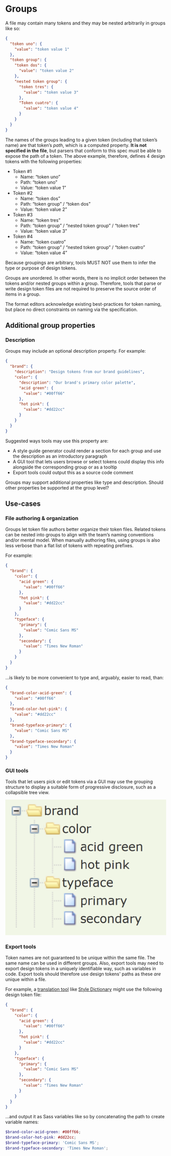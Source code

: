 # Groups

A file may contain many tokens and they may be nested arbitrarily in groups like so:

<aside class="example">

```json
{
  "token uno": {
    "value": "token value 1"
  },
  "token group": {
    "token dos": {
      "value": "token value 2"
    },
    "nested token group": {
      "token tres": {
        "value": "token value 3"
      },
      "Token cuatro": {
        "value": "token value 4"
      }
    }
  }
}
```

</aside>

The names of the groups leading to a given token (including that token’s name) are that token’s _path_, which is a computed property. **It is not specified in the file**, but parsers that conform to this spec must be able to expose the path of a token. The above example, therefore, defines 4 design tokens with the following properties:

- Token #1
  - Name: “token uno”
  - Path: “token uno”
  - Value: “token value 1”
- Token #2
  - Name: “token dos”
  - Path: “token group” / “token dos”
  - Value: “token value 2”
- Token #3
  - Name: “token tres”
  - Path: “token group” / “nested token group” / “token tres”
  - Value: “token value 3”
- Token #4
  - Name: “token cuatro”
  - Path: “token group” / “nested token group” / “token cuatro”
  - Value: “token value 4”

Because groupings are arbitrary, tools MUST NOT use them to infer the type or purpose of design tokens.

Groups are unordered. In other words, there is no implicit order between the tokens and/or nested groups within a group. Therefore, tools that parse or write design token files are not required to preserve the source order of items in a group.

<p class="ednote" title="Naming practices">
  The format editors acknowledge existing best-practices for token naming, but place no direct constraints on naming via the specification.
</p>

## Additional group properties

### Description

Groups may include an optional description property. For example:

<aside class="example">

```json
{
  "brand": {
    "description": "Design tokens from our brand guidelines",
    "color": {
      "description": "Our brand's primary color palette",
      "acid green": {
        "value": "#00ff66"
      },
      "hot pink": {
        "value": "#dd22cc"
      }
    }
  }
}
```

</aside>

Suggested ways tools may use this property are:

- A style guide generator could render a section for each group and use the description as an introductory paragraph
- A GUI tool that lets users browse or select tokens could display this info alongside the corresponding group or as a tooltip
- Export tools could output this as a source code comment

<div class="issue" data-number="72">

Groups may support additional properties like type and description. Should other properties be supported at the group level?

</div>

## Use-cases

### File authoring & organization

Groups let token file authors better organize their token files. Related tokens can be nested into groups to align with the team’s naming conventions and/or mental model. When manually authoring files, using groups is also less verbose than a flat list of tokens with repeating prefixes.

For example:

<aside class="example">

```json
{
  "brand": {
    "color": {
      "acid green": {
        "value": "#00ff66"
      },
      "hot pink": {
        "value": "#dd22cc"
      }
    },
    "typeface": {
      "primary": {
        "value": "Comic Sans MS"
      },
      "secondary": {
        "value": "Times New Roman"
      }
    }
  }
}
```

</aside>

...is likely to be more convenient to type and, arguably, easier to read, than:

<aside class="example">

```json
{
  "brand-color-acid-green": {
    "value": "#00ff66"
  },
  "brand-color-hot-pink": {
    "value": "#dd22cc"
  },
  "brand-typeface-primary": {
    "value": "Comic Sans MS"
  },
  "brand-typeface-secondary": {
    "value": "Times New Roman"
  }
}
```

</aside>

### GUI tools

Tools that let users pick or edit tokens via a GUI may use the grouping structure to display a suitable form of progressive disclosure, such as a collapsible tree view.

![Progressive disclosure groups](./group-progressive-disclosure.png)

### Export tools

Token names are not guaranteed to be unique within the same file. The same name can be used in different groups. Also, export tools may need to export design tokens in a uniquely identifiable way, such as variables in code. Export tools should therefore use design tokens' paths as these _are_ unique within a file.

For example, a [translation tool](#translation-tool) like [Style Dictionary](https://amzn.github.io/style-dictionary/) might use the following design token file:

<aside class="example">

```json
{
  "brand": {
    "color": {
      "acid green": {
        "value": "#00ff66"
      },
      "hot pink": {
        "value": "#dd22cc"
      }
    },
    "typeface": {
      "primary": {
        "value": "Comic Sans MS"
      },
      "secondary": {
        "value": "Times New Roman"
      }
    }
  }
}
```

</aside>

...and output it as Sass variables like so by concatenating the path to create variable names:

<aside class="example">

```scss
$brand-color-acid-green: #00ff66;
$brand-color-hot-pink: #dd22cc;
$brand-typeface-primary: 'Comic Sans MS';
$brand-typeface-secondary: 'Times New Roman';
```

</aside>
